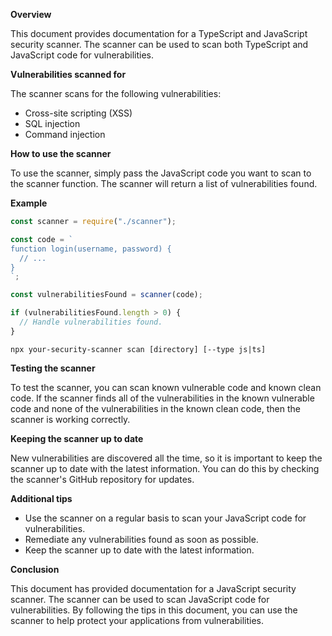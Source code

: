 **Overview**

This document provides documentation for a TypeScript and JavaScript security scanner. The scanner can be used to scan both TypeScript and JavaScript code for vulnerabilities.

**Vulnerabilities scanned for**

The scanner scans for the following vulnerabilities:

- Cross-site scripting (XSS)
- SQL injection
- Command injection

**How to use the scanner**

To use the scanner, simply pass the JavaScript code you want to scan to the scanner function. The scanner will return a list of vulnerabilities found.

**Example**

```javascript
const scanner = require("./scanner");

const code = `
function login(username, password) {
  // ...
}
`;

const vulnerabilitiesFound = scanner(code);

if (vulnerabilitiesFound.length > 0) {
  // Handle vulnerabilities found.
}
```

`npx your-security-scanner scan [directory] [--type js|ts]`

**Testing the scanner**

To test the scanner, you can scan known vulnerable code and known clean code. If the scanner finds all of the vulnerabilities in the known vulnerable code and none of the vulnerabilities in the known clean code, then the scanner is working correctly.

**Keeping the scanner up to date**

New vulnerabilities are discovered all the time, so it is important to keep the scanner up to date with the latest information. You can do this by checking the scanner's GitHub repository for updates.

**Additional tips**

- Use the scanner on a regular basis to scan your JavaScript code for vulnerabilities.
- Remediate any vulnerabilities found as soon as possible.
- Keep the scanner up to date with the latest information.

**Conclusion**

This document has provided documentation for a JavaScript security scanner. The scanner can be used to scan JavaScript code for vulnerabilities. By following the tips in this document, you can use the scanner to help protect your applications from vulnerabilities.
